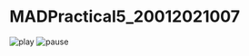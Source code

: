 # MADPractical5_20012021007

![play](https://user-images.githubusercontent.com/110403688/192157921-46b6ad5f-901d-49a3-ace5-bced825fefcd.jpg)
![pause](https://user-images.githubusercontent.com/110403688/192157927-5c1ffac2-7c10-4c49-a781-a1701f6d3197.jpg)
